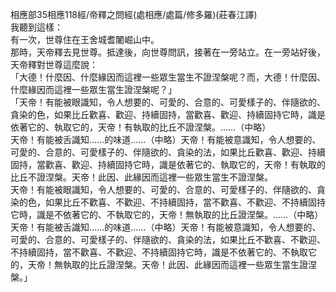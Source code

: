相應部35相應118經/帝釋之問經(處相應/處篇/修多羅)(莊春江譯)  
我聽到這樣：  
有一次，世尊住在王舍城耆闍崛山中。  
那時，天帝釋去見世尊。抵達後，向世尊問訊，接著在一旁站立。在一旁站好後，天帝釋對世尊這麼說：  
「大德！什麼因、什麼緣因而這裡一些眾生當生不證涅槃呢？而，大德！什麼因、什麼緣因而這裡一些眾生當生證涅槃呢？」  
「天帝！有能被眼識知，令人想要的、可愛的、合意的、可愛樣子的、伴隨欲的、貪染的色，如果比丘歡喜、歡迎、持續固持，當歡喜、歡迎、持續固持它時，識是依著它的、執取它的，天帝！有執取的比丘不證涅槃。……（中略）  
天帝！有能被舌識知……的味道……（中略）天帝！有能被意識知，令人想要的、可愛的、合意的、可愛樣子的、伴隨欲的、貪染的法，如果比丘歡喜、歡迎、持續固持，當歡喜、歡迎、持續固持它時，識是依著它的、執取它的，天帝！有執取的比丘不證涅槃。天帝！此因、此緣因而這裡一些眾生當生不證涅槃。  
天帝！有能被眼識知，令人想要的、可愛的、合意的、可愛樣子的、伴隨欲的、貪染的色，如果比丘不歡喜、不歡迎、不持續固持，當不歡喜、不歡迎、不持續固持它時，識是不依著它的、不執取它的，天帝！無執取的比丘證涅槃。……（中略）  
天帝！有能被舌識知……的味道……（中略）天帝！有能被意識知，令人想要的、可愛的、合意的、可愛樣子的、伴隨欲的、貪染的法，如果比丘不歡喜、不歡迎、不持續固持，當不歡喜、不歡迎、不持續固持它時，識是不依著它的、不執取它的，天帝！無執取的比丘證涅槃。天帝！此因、此緣因而這裡一些眾生當生證涅槃。」  
  
  
